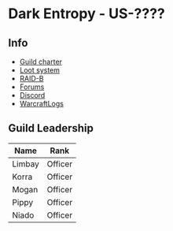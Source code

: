 # Dark Entropy - US-????

## Info

- [Guild charter](guildcharter.md)
- [Loot system](loot.md)
- [RAID-B](raid-b.md)
- [Forums](https://github.com/DarkEntropy/guild/discussions)
- [Discord]()
- [WarcraftLogs]()


## Guild Leadership

| Name | Rank         |
|------|--------------|
|Limbay| Officer      |
|Korra | Officer      |
|Mogan | Officer      |
|Pippy | Officer      |
|Niado | Officer      |